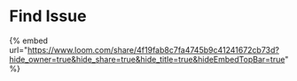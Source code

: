 # Find Issue

{% embed url="https://www.loom.com/share/4f19fab8c7fa4745b9c41241672cb73d?hide_owner=true&hide_share=true&hide_title=true&hideEmbedTopBar=true" %}

